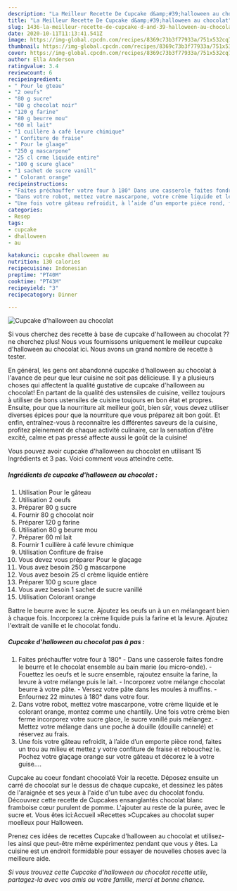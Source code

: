 ```yaml
---
description: "La Meilleur Recette De Cupcake d&amp;#39;halloween au chocolat"
title: "La Meilleur Recette De Cupcake d&amp;#39;halloween au chocolat"
slug: 1436-la-meilleur-recette-de-cupcake-d-and-39-halloween-au-chocolat
date: 2020-10-11T11:13:41.541Z
image: https://img-global.cpcdn.com/recipes/8369c73b3f77933a/751x532cq70/cupcake-dhalloween-au-chocolat-photo-principale-de-la-recette.jpg
thumbnail: https://img-global.cpcdn.com/recipes/8369c73b3f77933a/751x532cq70/cupcake-dhalloween-au-chocolat-photo-principale-de-la-recette.jpg
cover: https://img-global.cpcdn.com/recipes/8369c73b3f77933a/751x532cq70/cupcake-dhalloween-au-chocolat-photo-principale-de-la-recette.jpg
author: Ella Anderson
ratingvalue: 3.4
reviewcount: 6
recipeingredient:
- " Pour le gteau"
- "2 oeufs"
- "80 g sucre"
- "80 g chocolat noir"
- "120 g farine"
- "80 g beurre mou"
- "60 ml lait"
- "1 cuillère à café levure chimique"
- " Confiture de fraise"
- " Pour le glaage"
- "250 g mascarpone"
- "25 cl crme liquide entire"
- "100 g scure glace"
- "1 sachet de sucre vanill"
- " Colorant orange"
recipeinstructions:
- "Faites préchauffer votre four à 180° Dans une casserole faites fondre le beurre et le chocolat ensemble au bain marie (ou micro-onde).  Fouettez les oeufs et le sucre ensemble, rajoutez ensuite la farine, la levure à votre mélange puis le lait. Incorporez votre mélange chocolat beurre à votre pâte.  Versez votre pâte dans les moules à muffins.  Enfournez 22 minutes à 180° dans votre four."
- "Dans votre robot, mettez votre mascarpone, votre crème liquide et le colorant orange, montez comme une chantilly. Une fois votre crème bien ferme incorporez votre sucre glace, le sucre vanillé puis mélangez. Mettez votre mélange dans une poche à douille (douille cannelé) et réservez au frais."
- "Une fois votre gâteau refroidit, à l’aide d’un emporte pièce rond, faites un trou au milieu et mettez y votre confiture de fraise et rebouchez le. Pochez votre glaçage orange sur votre gâteau et décorez le à votre guise…."
categories:
- Resep
tags:
- cupcake
- dhalloween
- au

katakunci: cupcake dhalloween au 
nutrition: 130 calories
recipecuisine: Indonesian
preptime: "PT40M"
cooktime: "PT43M"
recipeyield: "3"
recipecategory: Dinner

---
```



![Cupcake d&#39;halloween au chocolat](https://img-global.cpcdn.com/recipes/8369c73b3f77933a/751x532cq70/cupcake-dhalloween-au-chocolat-photo-principale-de-la-recette.jpg)

Si vous cherchez des recette à base de cupcake d&#39;halloween au chocolat ?? ne cherchez plus! Nous vous fournissons uniquement le meilleur cupcake d&#39;halloween au chocolat ici. Nous avons un grand nombre de recette à tester.

En général, les gens ont abandonné cupcake d&#39;halloween au chocolat à l'avance de peur que leur cuisine ne soit pas délicieuse. Il y a plusieurs choses qui affectent la qualité gustative de cupcake d&#39;halloween au chocolat! En partant de la qualité des ustensiles de cuisine, veillez toujours à utiliser de bons ustensiles de cuisine toujours en bon état et propres. Ensuite, pour que la nourriture ait meilleur goût, bien sûr, vous devez utiliser diverses épices pour que la nourriture que vous préparez ait bon goût. Et enfin, entraînez-vous à reconnaître les différentes saveurs de la cuisine, profitez pleinement de chaque activité culinaire, car la sensation d'être excité, calme et pas pressé affecte aussi le goût de la cuisine!

<!--inarticleads1-->

Vous pouvez avoir cupcake d&#39;halloween au chocolat en utilisant 15 Ingrédients et 3 pas. Voici comment vous atteindre cette.

##### Ingrédients de cupcake d&#39;halloween au chocolat :

1. Utilisation  Pour le gâteau
1. Utilisation 2 oeufs
1. Préparer 80 g sucre
1. Fournir 80 g chocolat noir
1. Préparer 120 g farine
1. Utilisation 80 g beurre mou
1. Préparer 60 ml lait
1. Fournir 1 cuillère à café levure chimique
1. Utilisation  Confiture de fraise
1. Vous devez vous préparer  Pour le glaçage
1. Vous avez besoin 250 g mascarpone
1. Vous avez besoin 25 cl crème liquide entière
1. Préparer 100 g scure glace
1. Vous avez besoin 1 sachet de sucre vanillé
1. Utilisation  Colorant orange


Battre le beurre avec le sucre. Ajoutez les oeufs un à un en mélangeant bien à chaque fois. Incorporez la crème liquide puis la farine et la levure. Ajoutez l&#39;extrait de vanille et le chocolat fondu. 

<!--inarticleads2-->

##### Cupcake d&#39;halloween au chocolat pas à pas :

1. Faites préchauffer votre four à 180° - Dans une casserole faites fondre le beurre et le chocolat ensemble au bain marie (ou micro-onde).  - Fouettez les oeufs et le sucre ensemble, rajoutez ensuite la farine, la levure à votre mélange puis le lait. - Incorporez votre mélange chocolat beurre à votre pâte.  - Versez votre pâte dans les moules à muffins.  - Enfournez 22 minutes à 180° dans votre four.
1. Dans votre robot, mettez votre mascarpone, votre crème liquide et le colorant orange, montez comme une chantilly. Une fois votre crème bien ferme incorporez votre sucre glace, le sucre vanillé puis mélangez. - Mettez votre mélange dans une poche à douille (douille cannelé) et réservez au frais.
1. Une fois votre gâteau refroidit, à l’aide d’un emporte pièce rond, faites un trou au milieu et mettez y votre confiture de fraise et rebouchez le. Pochez votre glaçage orange sur votre gâteau et décorez le à votre guise….


Cupcake au coeur fondant chocolaté Voir la recette. Déposez ensuite un carré de chocolat sur le dessus de chaque cupcake, et dessinez les pâtes de l&#39;araignée et ses yeux à l&#39;aide d&#39;un tube avec du chocolat fondu. Découvrez cette recette de Cupcakes ensanglantés chocolat blanc framboise cœur purulent de pomme. L&#39;ajouter au reste de la purée, avec le sucre et. Vous êtes ici:Accueil »Recettes »Cupcakes au chocolat super moelleux pour Halloween. 

<!--inarticleads1-->

<p>
Prenez ces idées de recettes Cupcake d&#39;halloween au chocolat et utilisez-les ainsi que peut-être même expérimentez pendant que vous y êtes. La cuisine est un endroit formidable pour essayer de nouvelles choses avec la meilleure aide.
</p>

<p>
<i>Si vous trouvez cette Cupcake d&#39;halloween au chocolat recette utile, partagez-la avec vos amis ou votre famille, merci et bonne chance.</i>
</p>
